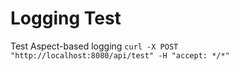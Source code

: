 # Logging Test

Test Aspect-based logging
`curl -X POST "http://localhost:8080/api/test" -H "accept: */*"`



